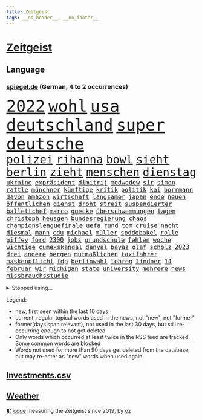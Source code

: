 ```yaml
---
title: Zeitgeist
tags: __no_header__, __no_footer__
---
```


# [Zeitgeist](https://oliz.io/zeitgeist/)

## Language

<h3><a href="https://www.spiegel.de" target="_blank">spiegel.de</a> (German, 4 to 2 occurrences)</h3>
<p style="font-family:monospace">
<span style="font-size:32pt"><a href="news_links.html#2022" class="current">2022</a></span>
<span style="font-size:32pt"><a href="news_links.html#wohl" class="current">wohl</a></span>
<span style="font-size:32pt"><a href="news_links.html#usa" class="current">usa</a></span>
<span style="font-size:32pt"><a href="news_links.html#deutschland" class="current">deutschland</a></span>
<span style="font-size:32pt"><a href="news_links.html#super" class="current">super</a></span>
<span style="font-size:32pt"><a href="news_links.html#deutsche" class="current">deutsche</a></span>
<br>
<span style="font-size:22pt"><a href="news_links.html#polizei" class="current">polizei</a></span>
<span style="font-size:22pt"><a href="news_links.html#rihanna" class="current">rihanna</a></span>
<span style="font-size:22pt"><a href="news_links.html#bowl" class="current">bowl</a></span>
<span style="font-size:22pt"><a href="news_links.html#sieht" class="current">sieht</a></span>
<span style="font-size:22pt"><a href="news_links.html#berlin" class="current">berlin</a></span>
<span style="font-size:22pt"><a href="news_links.html#zieht" class="current">zieht</a></span>
<span style="font-size:22pt"><a href="news_links.html#menschen" class="current">menschen</a></span>
<span style="font-size:22pt"><a href="news_links.html#dienstag" class="current">dienstag</a></span>
<br>
<span style="font-size:12pt"><a href="news_links.html#ukraine" class="current">ukraine</a></span>
<span style="font-size:12pt"><a href="news_links.html#expräsident" class="current">expräsident</a></span>
<span style="font-size:12pt"><a href="news_links.html#dimitrij" class="new">dimitrij</a></span>
<span style="font-size:12pt"><a href="news_links.html#medwedew" class="current">medwedew</a></span>
<span style="font-size:12pt"><a href="news_links.html#sir" class="current">sir</a></span>
<span style="font-size:12pt"><a href="news_links.html#simon" class="current">simon</a></span>
<span style="font-size:12pt"><a href="news_links.html#rattle" class="new">rattle</a></span>
<span style="font-size:12pt"><a href="news_links.html#münchner" class="current">münchner</a></span>
<span style="font-size:12pt"><a href="news_links.html#künftige" class="current">künftige</a></span>
<span style="font-size:12pt"><a href="news_links.html#kritik" class="current">kritik</a></span>
<span style="font-size:12pt"><a href="news_links.html#politik" class="current">politik</a></span>
<span style="font-size:12pt"><a href="news_links.html#kai" class="current">kai</a></span>
<span style="font-size:12pt"><a href="news_links.html#borrmann" class="new">borrmann</a></span>
<span style="font-size:12pt"><a href="news_links.html#davon" class="current">davon</a></span>
<span style="font-size:12pt"><a href="news_links.html#amazon" class="current">amazon</a></span>
<span style="font-size:12pt"><a href="news_links.html#wirtschaft" class="current">wirtschaft</a></span>
<span style="font-size:12pt"><a href="news_links.html#langsamer" class="current">langsamer</a></span>
<span style="font-size:12pt"><a href="news_links.html#japan" class="current">japan</a></span>
<span style="font-size:12pt"><a href="news_links.html#ende" class="current">ende</a></span>
<span style="font-size:12pt"><a href="news_links.html#neuen" class="current">neuen</a></span>
<span style="font-size:12pt"><a href="news_links.html#öffentlichen" class="current">öffentlichen</a></span>
<span style="font-size:12pt"><a href="news_links.html#dienst" class="current">dienst</a></span>
<span style="font-size:12pt"><a href="news_links.html#droht" class="current">droht</a></span>
<span style="font-size:12pt"><a href="news_links.html#streit" class="current">streit</a></span>
<span style="font-size:12pt"><a href="news_links.html#suspendierter" class="new">suspendierter</a></span>
<span style="font-size:12pt"><a href="news_links.html#ballettchef" class="new">ballettchef</a></span>
<span style="font-size:12pt"><a href="news_links.html#marco" class="current">marco</a></span>
<span style="font-size:12pt"><a href="news_links.html#goecke" class="new">goecke</a></span>
<span style="font-size:12pt"><a href="news_links.html#überschwemmungen" class="current">überschwemmungen</a></span>
<span style="font-size:12pt"><a href="news_links.html#tagen" class="current">tagen</a></span>
<span style="font-size:12pt"><a href="news_links.html#christoph" class="current">christoph</a></span>
<span style="font-size:12pt"><a href="news_links.html#heusgen" class="current">heusgen</a></span>
<span style="font-size:12pt"><a href="news_links.html#bundesregierung" class="current">bundesregierung</a></span>
<span style="font-size:12pt"><a href="news_links.html#chaos" class="current">chaos</a></span>
<span style="font-size:12pt"><a href="news_links.html#championsleaguefinale" class="new">championsleaguefinale</a></span>
<span style="font-size:12pt"><a href="news_links.html#uefa" class="current">uefa</a></span>
<span style="font-size:12pt"><a href="news_links.html#rund" class="current">rund</a></span>
<span style="font-size:12pt"><a href="news_links.html#tom" class="current">tom</a></span>
<span style="font-size:12pt"><a href="news_links.html#cruise" class="current">cruise</a></span>
<span style="font-size:12pt"><a href="news_links.html#nacht" class="current">nacht</a></span>
<span style="font-size:12pt"><a href="news_links.html#diesmal" class="current">diesmal</a></span>
<span style="font-size:12pt"><a href="news_links.html#mann" class="current">mann</a></span>
<span style="font-size:12pt"><a href="news_links.html#cdu" class="current">cdu</a></span>
<span style="font-size:12pt"><a href="news_links.html#michael" class="current">michael</a></span>
<span style="font-size:12pt"><a href="news_links.html#müller" class="current">müller</a></span>
<span style="font-size:12pt"><a href="news_links.html#spddebakel" class="new">spddebakel</a></span>
<span style="font-size:12pt"><a href="news_links.html#rolle" class="current">rolle</a></span>
<span style="font-size:12pt"><a href="news_links.html#giffey" class="current">giffey</a></span>
<span style="font-size:12pt"><a href="news_links.html#ford" class="current">ford</a></span>
<span style="font-size:12pt"><a href="news_links.html#2300" class="current">2300</a></span>
<span style="font-size:12pt"><a href="news_links.html#jobs" class="current">jobs</a></span>
<span style="font-size:12pt"><a href="news_links.html#grundschule" class="current">grundschule</a></span>
<span style="font-size:12pt"><a href="news_links.html#fehlen" class="current">fehlen</a></span>
<span style="font-size:12pt"><a href="news_links.html#woche" class="current">woche</a></span>
<span style="font-size:12pt"><a href="news_links.html#wichtige" class="current">wichtige</a></span>
<span style="font-size:12pt"><a href="news_links.html#cumexskandal" class="current">cumexskandal</a></span>
<span style="font-size:12pt"><a href="news_links.html#danyal" class="new">danyal</a></span>
<span style="font-size:12pt"><a href="news_links.html#bayaz" class="new">bayaz</a></span>
<span style="font-size:12pt"><a href="news_links.html#olaf" class="current">olaf</a></span>
<span style="font-size:12pt"><a href="news_links.html#scholz" class="current">scholz</a></span>
<span style="font-size:12pt"><a href="news_links.html#2023" class="current">2023</a></span>
<span style="font-size:12pt"><a href="news_links.html#drei" class="current">drei</a></span>
<span style="font-size:12pt"><a href="news_links.html#andere" class="current">andere</a></span>
<span style="font-size:12pt"><a href="news_links.html#bergen" class="current">bergen</a></span>
<span style="font-size:12pt"><a href="news_links.html#mutmaßlichen" class="current">mutmaßlichen</a></span>
<span style="font-size:12pt"><a href="news_links.html#taxifahrer" class="new">taxifahrer</a></span>
<span style="font-size:12pt"><a href="news_links.html#maskenpflicht" class="current">maskenpflicht</a></span>
<span style="font-size:12pt"><a href="news_links.html#fdp" class="current">fdp</a></span>
<span style="font-size:12pt"><a href="news_links.html#berlinwahl" class="current">berlinwahl</a></span>
<span style="font-size:12pt"><a href="news_links.html#lehren" class="current">lehren</a></span>
<span style="font-size:12pt"><a href="news_links.html#lindner" class="current">lindner</a></span>
<span style="font-size:12pt"><a href="news_links.html#14" class="current">14</a></span>
<span style="font-size:12pt"><a href="news_links.html#februar" class="current">februar</a></span>
<span style="font-size:12pt"><a href="news_links.html#wir" class="current">wir</a></span>
<span style="font-size:12pt"><a href="news_links.html#michigan" class="new">michigan</a></span>
<span style="font-size:12pt"><a href="news_links.html#state" class="current">state</a></span>
<span style="font-size:12pt"><a href="news_links.html#university" class="new">university</a></span>
<span style="font-size:12pt"><a href="news_links.html#mehrere" class="current">mehrere</a></span>
<span style="font-size:12pt"><a href="news_links.html#news" class="current">news</a></span>
<span style="font-size:12pt"><a href="news_links.html#missbrauchsstudie" class="new">missbrauchsstudie</a></span>
</p>
<details>
<summary>Stopped using...</summary>
<p class="former" style="font-size:12pt">
normal(846) rheinlandpfalz(845) verbraucherschützer(844) bernd(843) draußen(843) humanitäre(843) regel(843) stand(843) verrät(843) anne(842) esken(842) respekt(842) schwangerschaft(842) serien(842) verhängte(842) autofahrer(841) coronainfektion(841) coronaregeln(841) deswegen(841) entdeckten(841) florian(841) gerechtigkeit(841) investieren(841) privaten(841) rassistische(841) rechtsextremen(841) spdpolitikerin(841) walter(841) übergeben(841) ausländische(840) rainer(840) stets(840) strafen(840) sänger(840) tödlicher(840) weltweite(840) diskriminierung(839) erheblich(839) lukaschenko(839) richtige(839) schoss(839) versehentlich(839) äthiopien(839) bahnhof(838) beschimpft(838) beschließt(838) besonderen(838) geburtstag(838) kochinstitut(838) kontrollieren(838) pariser(838) parteitag(838) quarantäne(838) vergeben(838) williams(838) außer(837) begleitet(837) illegalen(837) internationaler(837) neuem(837) bestimmt(836) coronazahlen(836) konflikte(836) sichern(836) stürmer(836) usschauspielerin(836) verzichtet(836) videobotschaft(836) bekanntesten(835) beschließen(835) bittere(835) dementiert(835) geändert(835) hölle(835) position(835) restaurant(835) sicherte(835) warf(835) widerspruch(835) bmw(834) einreisen(834) gastgeber(834) klären(834) negativ(834) schweigen(834) voraus(834) weisen(834) csuchef(833) flüchtlingen(833) fußballer(833) roman(833) versuchte(833) abstimmen(832) berlins(832) dachte(832) nord(832) potsdam(832) reagierten(832) souverän(832) unterstützer(832) wies(832) durfte(831) gegenteil(831) glücklich(831) rechts(831) drastischen(830) kaputt(830) sports(830) vermeiden(830) beiträge(829) crash(829) entsetzen(829) juristisch(829) abschaffen(828) deal(828) bundestrainer(827) distanz(827) moskaus(827) stieg(827) via(827) erfunden(826) homeoffice(826) philipp(826) polnische(826) tokio(826) aufgenommen(825) deutsches(825) voraussetzungen(825) bundesgesundheitsminister(824) gesetze(824) steckte(823) feld(822) verzichten(822) signalisiert(821) dar(820) entwickeln(820) pfund(820) katholischen(819) mercedes(819) sendung(819) tiefen(818) unterschied(818) schockiert(817) präsenz(816) schneider(816) chats(815) führenden(815) frisch(814) schrecken(814) züge(813) erstochen(812) strengen(812) vorgegangen(812) museum(811) prognose(811) tisch(808) app(806) enorme(805) hype(804) thüringer(803) hinweis(801) intensivstation(800) tuchel(799) schützt(798) türen(798) beendete(796) lebensgefährlich(796) weitreichende(793) farbe(784) bösen(777) größe(777) wmtitel(776) berühmtesten(764) einfache(764) explodiert(759) stopp(759) variante(755) londons(751) uskapitol(749) langjährige(731) lehrerin(717) unwahrscheinlich(717) extremwetter(715) anfeindungen(714) kannte(705) kryptowährungen(700) josef(699) strecken(680) erschoss(668) belgische(661) joseph(648) umständen(641) japanischen(632) fossile(608) notenbank(607) vorsicht(598) staatschefs(578) terroranschlag(577) strikt(576) zwingen(569) schrumpft(566) ausgefallen(552) las(547) vegas(547) karrierecoach(546) dankte(540) 20000(537) höchstwert(534) gestern(533) binden(524) ali(522) anlage(522) zurückziehen(521) alternative(517) übertragen(517) schürt(515) anhängern(514) papiere(511) angestellten(507) atombombe(502) hawaii(502) preiserhöhungen(502) integration(495) basis(494) entstanden(489) betreten(486) erdgas(479) beeinflusst(477) direkte(475) verschlechtert(475) mehrfamilienhaus(472) gaspreise(463) stau(463) betrunken(462) saal(462) verwerfungen(461) 41(459) benutzt(459) shanghai(459) messenger(457) ampelparteien(454) magazin(454) obersten(453) verläuft(453) hals(449) radikaler(449) fotografin(443) vorbereitungen(443) bekannteste(442) fahndet(438) michel(432) pech(431) gewaltsamen(427) strompreise(426) stephen(422) zustande(422) explodieren(420) rekordsumme(418) schütze(417) waffenruhe(417) beliebten(414) vergabe(414) management(412) arbeitsminister(411) riskiert(411) erwiesen(410) kriegs(408) fdpminister(407) problematisch(399) getäuscht(394) spielplan(392) organisiert(391) pelé(384) bundesaußenministerin(378) desto(378) luhansk(378) waffenstillstand(378) einstellung(377) soldat(377) expremier(374) unterscheiden(368) krankheiten(366) report(365) unabhängiger(363) iraner(362) bestürzt(360) operation(360) trick(360) dresdner(359) einheiten(358) designer(354) horror(353) beckham(345) 17jährige(343) 98(342) herum(342) schuster(337) verspätungen(337) torwart(335) air(333) drohten(330) besetzte(326) sportart(325) verspätet(325) bevorstehende(324) unsicher(324) unmittelbar(322) vertreten(315) hochrangigen(312) landung(311) invasoren(309) unabhängig(304) ausschließlich(298) oligarch(298) völkermord(298) königsklasse(294) untergebracht(294) ball(293) ausstieg(292) pole(292) handys(288) updates(287) diplomat(286) segen(286) euroraum(280) großmutter(279) behoben(277) iaea(277) warteten(275) großoffensive(274) verstehe(274) umstände(273) qualifikation(271) schau(270) entschuldigte(269) exregierungschef(266) unterliegt(265) verspätung(262) prominenten(260) vogel(260) psychiatrie(259) rüsten(258) steuerhinterziehung(258) ehrt(256) zustände(255) beerdigung(254) gelobt(254) niedergeschlagen(254) lngterminal(253) ran(252) zunahme(252) elisabeth(250) ex(250) verdrängt(250) girl(249) spottet(249) tauscht(247) beatrix(246) homosexuelle(246) homosexuellen(246) anzeige(245) cannabis(245) hadert(244) unobericht(244) anerkennen(243) brennende(243) dividende(242) exmann(240) anwältin(239) royale(238) straßenverkehr(238) versinkt(238) bedrohte(237) galten(237) iris(237) spdgeneralsekretär(237) verbrennungsmotor(236) wettert(236) verdiente(235) kandidat(234) naturkatastrophen(234) panne(233) therapien(233) andrew(231) lng(230) führungskräfte(229) lenkt(228) edeka(227) senegal(227) millionenstrafe(225) tvinterview(224) hast(223) transportieren(223) camilla(221) drin(221) anlauf(220) persönlicher(220) vertraulichen(220) eurozone(218) alzheimer(216) fehlten(216) baum(215) spdchefin(215) beteuert(214) plakate(212) brasilianer(211) olympiasiegerin(211) stehende(211) begegnen(210) instrument(209) übergewinne(208) beurlaubt(206) verteilen(206) anruf(205) olympiasieger(205) vize(205) reparationen(204) billig(203) dramatische(203) festgenommene(203) säure(202) lieferengpässe(200) barrikaden(198) juristisches(198) weltraum(197) anschlags(196) eingeschlagen(196) klimaschützer(196) handgemenge(194) 17jähriger(192) agenda(192) strompreis(192) gelbe(191) verleihung(190) toilette(189) verurteilen(189) überragende(189) czaja(187) funktion(185) glänzte(185) spielberg(185) üppige(185) demonstrierenden(184) summer(182) usdemokraten(181) vertrauliche(181) beamtenbund(180) etlichen(180) gehirn(179) moderator(179) 82(177) wichtigster(177) farce(176) kilowattstunde(176) neukölln(176) virginia(176) britischem(174) umgehend(174) cdugeneralsekretär(173) pleiten(173) strikte(173) aufbau(172) hetze(172) protestbewegung(172) psychischen(172) quatsch(172) tücken(172) vereinbarten(172) delegation(171) medizin(171) mithäftling(171) terminal(170) 56jährige(168) kapazität(168) wütet(167) einsätzen(166) globes(166) mithalten(166) düsteren(165) heikle(165) zerstörungen(165) alfons(164) elefanten(164) 2022/23(163) indirekt(163) spitzen(163) klimabilanz(162) renditen(162) schuhbeck(162) angeordnete(161) treffern(161) atomkraftwerk(160) erkenntnissen(160) erlässt(160) europameisterschaft(160) gründete(160) lindsey(159) nachsehen(159) verschärfung(159) usrepräsentantenhauses(158) viking(158) films(157) energiesicherheit(156) abwehren(155) ernstfall(154) produzent(154) brentford(153) gehackt(152) nachspiel(152) rechter(151) reiten(151) unruhen(151) vizepräsident(151) zugspitze(151) stechen(150) kreise(149) boni(148) vergisst(148) gendern(147) gerichtlich(147) randale(147) rappers(146) milliardengewinne(145) satellitenbilder(144) bonus(143) ökologisch(143) strategen(142) veraltete(142) road(141) routinierter(141) krankenwagen(140) marschflugkörper(140) verhaltens(140) dient(139) energiepolitik(139) umgekehrt(139) verbrachte(139) rätseln(138) hurrikan(137) reinigung(136) rügt(136) landesarbeitsgericht(134) begrenzte(133) spendet(133) aufgehalten(132) digitalminister(132) volkswirte(132) hingerichtet(131) jahrhunderts(131) aufräumarbeiten(130) ernüchternd(129) gesetzten(129) grippe(127) gutem(127) krawalle(127) onlineshopping(127) potter(127) ausgenutzt(126) exoplaneten(126) sechsten(126) turnieren(126) inspiziert(125) modernes(125) 2050(124) sportlerin(124) arroganz(123) kollegin(123) militärexperte(123) mitbekommen(123) vereinbarung(123) zahnarzt(123) monatlich(122) schutzmacht(122) sechsjähriger(122) wahlgang(122) abbey(121) gerecht(120) zusage(120) barrymore(118) drew(118) verstaatlichung(118) abwahl(117) billigtarif(117) fabrik(117) weihnachten(116) liebte(115) steven(115) abwesenheit(114) erschließen(114) flüssigerdgas(114) kubikmeter(114) pr(114) spezialeinheit(114) enormen(113) treibhausgase(113) auszahlen(112) elbphilharmonie(112) globe(112) königshauses(112) masha(112) spiderman(112) tendenz(112) ulf(111) mobilmachung(110) aufgehen(109) erweist(109) festgehalten(109) konjunkturprognosen(108) militärexperten(108) monaco(108) geiger(107) unovollversammlung(107) desolate(106) gefährlichsten(106) gegenstände(106) ifo(106) anschluss(105) arbeiter(105) fdpfinanzminister(105) verachtung(105) einkauf(104) mitspielen(104) überfahren(104) möge(102) podolski(102) regierenden(102) überflutete(102) blau(101) mary(101) bolsonaros(100) metas(100) ablenkungsmanöver(99) bundeshaushalt(99) haustür(98) inácio(98) luiz(98) akteure(97) beruhigt(97) erfüllen(97) baupreise(96) geplantes(96) klassiker(96) schlachtfeld(96) winkt(96) finanzmärkte(95) nachkommen(95) straffrei(95) agent(93) autohersteller(93) cyberangriff(93) göttingen(93) hochwasser(93) operiert(93) sprühen(93) verflüssigtes(93) trage(92) vergibt(92) aufgehängt(91) minsk(91) verschaffen(91) africa(90) exbotschafter(90) jederzeit(90) sauerland(90) strafstoß(90) verbrecher(90) zentralratspräsident(90) beerdigt(89) bulgarische(89) gerechte(89) interviewt(89) laptops(89) requiem(89) erfuhren(88) jean(88) klischees(88) räumlichkeiten(88) solidarisiert(88) westküste(88) wünschte(88) antiterroreinsatz(87) billigt(87) familienalltag(87) formel1team(87) gwyneth(87) ipads(87) paltrow(87) pfefferspray(87) rücktrittsforderungen(87) sinnlos(87) verfünffacht(87) weltall(87) beantragen(86) carolina(86) erforschung(86) erleichterung(86) philosophie(86) scheuen(86) wechseljahren(86) auswanderer(85) bernstein(85) champagner(85) eingesetzten(85) geschmack(85) heinrich(85) intakt(85) kronzeuge(85) rasanten(85) autorinnen(84) coronafälle(84) ehrlichkeit(84) grippewelle(84) kremlgegner(84) urteile(84) y(84) blind(83) bundespolitiker(83) erfolgsrezept(83) p(83) simpson(83) 75jährigen(82) beleuchtung(82) cannabislegalisierung(82) dihk(82) oftmals(82) widmen(82) zeitgemäß(82) zugeständnisse(82) zäh(82) angeht(81) gebastelt(81) harrt(81) vielversprechend(81) absichern(80) kindesmissbrauchs(80) kredite(80) macs(80) misshandlung(80) optik(80) vodafone(80) weitergabe(80) rabbinerschule(79) uskonzern(79) verbrechens(79) volkes(79) armin(78) diversität(78) limit(78) spion(78) antreibt(77) ausgemacht(77) erforderliche(77) gestorbenen(77) husten(77) museums(77) schilderungen(77) beseitigen(76) gehaltskürzung(76) japanisches(76) kindergeburtstag(76) kolleginnen(76) zentralrats(76) loben(75) merken(75) stünden(75) testament(75) wohnungsnot(75) 1923(74) blüte(74) einschüchterung(74) frederik(74) gepriesen(74) gleise(74) petersplatz(74) tabu(74) verbannen(74) bedienen(73) düstere(73) erpressergruppe(73) faesers(73) krankenhausreform(73) meuterei(73) pistole(73) verunsichert(73) köstlich(72) menschenrechtsbeauftragte(72) redet(72) regenwald(72) anleitung(71) aufmarschiert(71) aufstellen(71) comedian(71) marderpanzer(71) tournee(71) trainierte(71) usfirma(71) vorzeichen(71) weltkriegs(71) wundermittel(71) kaserne(70) klimaschutzbewegung(70) unterkommen(70) usamerikanerin(70) aktienrente(69) buffett(69) enttarnt(69) fulham(69) glaubhaft(69) iranproteste(69) migrationshintergrund(69) traumatisiert(69) verschicken(69) warren(69) zurückzubekommen(69) aufenthalt(68) bowie(68) dienste(68) diplomatie(68) haar(68) privatjets(68) seenot(68) stimmten(68) straßenblockaden(68) böhmermann(67) einmischung(67) lockbit(67) rezessionssorgen(67) uralten(67) zugreifen(67) brandmann(66) deklarierte(66) foxconn(66) kürzeren(66) positionspapier(66) rich(66) staates(66) vielem(66) dividenden(65) eindringling(65) emily(65) formiert(65) ftx(65) kryptobörse(65) nachziehen(65) nötigen(65) rabatten(65) bengvir(64) desolaten(64) eberhard(64) itamar(64) milden(64) schulter(64) seattle(64) freitagmorgen(63) klimabewegung(63) neuerung(63) abzusichern(62) bankmanfried(62) dawid(62) hinterbliebene(62) kubacki(62) puppe(62) rsv(62) slogans(62) stimmzettel(62) xvi(62) auftritten(61) handynutzer(61) kleineren(61) lanz(61) milliardeninvestitionen(61) regimekritiker(61) abgründe(60) generalinspekteur(60) hirn(60) iwf(60) nevada(60) enthüllungen(59) erkrankten(59) essens(59) fenster(59) frische(59) gitarre(59) godfather(59) helikopteraffäre(59) kabinettsmitglied(59) mcdonald's(59) guangzhou(58) polarisierung(58) ratzinger(58) unberührt(58) apokalypse(57) ausdrücklich(57) hsvprofi(57) intimer(57) leichte(57) lydon(57) pünktlichkeit(57) sexpistolssänger(57) wechselte(57) zehntausenden(57) abgeschwächt(56) amtsgericht(56) elternabend(56) iggy(56) kanzlerkandidatur(56) schirm(56) spiegelfamiliennewsletter(56) 56(55) barbarei(55) beauftragen(55) giftet(55) misslungene(55) mitgliedern(55) steigern(55) steuerpolitik(55) testspiel(55) elektromobilität(54) integrität(54) penis(54) republikanischen(54) sturmgewehr(54) todesurteil(54) carla(53) garage(53) nflspiel(53) organisatoren(53) sprengfalle(53) telefónica(53) umstürzende(53) auflaufen(52) bierhoff(52) pandemieregeln(52) rückschritt(52) verruf(52) begleiterin(51) beispiellosen(51) durcheinander(51) greenpeace(51) kapitolsturm(51) sexualstraftäter(51) adler(50) duda(50) entschlüsselt(50) gegenentwurf(50) geldhaus(50) gespeichert(50) niño(50) betriebssystem(49) hintergründen(49) louis(49) verschlafen(49) windows(49) abfahrer(48) abgenommen(48) folgenden(48) frischer(48) russlandgeschäfte(48) totale(48) 750000(47) evakuierungen(47) flügel(47) mächtige(47) o2(47) überfüllte(47) personenschützer(46) schutzanzügen(46) 2009(45) ausgerückt(45) düsteres(45) eingewiesen(45) gasdeal(45) gelegenheit(45) korruptionsermittlungen(45) mitreißenden(45) stromerzeuger(45) wu(45) 32jährigen(44) aussprache(44) erfolgschancen(44) labor(44) notwendigen(44) orthodoxen(44) unnötig(44) begleitung(43) cook(43) erkennbar(43) fdpmann(43) foxconnwerk(43) interessenvertreter(43) mangelnder(43) metalband(43) neuland(43) regierungskritischer(43) chirurg(42) erstickt(42) mahnung(42) paartherapeuten(42) persönlichkeit(42) shampoo(42) stadtrat(42) stockt(42) bedauern(41) berufsaussichten(41) drastischer(41) fiktives(41) geschosse(41) liebeslied(41) monsterwelle(41) schengenraum(41) sicherheitsrisiko(41) techniker(41) wahren(41) hautkrebsvorsorge(40) schusswechsel(40) unterhalt(40) verbündete(40) weitesten(40) geerbt(39) hausaufgaben(39) streitkräften(39) ölpreisdeckel(39) bezug(38) einbürgerung(38) kehrseite(38) laschet(38) ansatz(37) festzunehmen(37) göttlichen(37) handelspartner(37) jill(37) lichtblick(37) reihenfolge(37) rekordhoch(37) unangemessen(37) wirtschaftsgeschichte(37) wonder(37) alarmsignal(36) anwendung(36) befördern(36) einbestellt(36) großkonzerne(36) lebenszeit(36) lubmin(36) permanente(36) verstärkung(36) alltägliche(35) biathletinnen(35) biontech(35) boy(35) chefredakteur(35) homophober(35) innsbruck(35) mehrheitlich(35) unbegründet(35) unternehmenschef(35) venus(35) biathlonweltcup(34) fabuliert(34) fahrenden(34) favoritencheck(34) luxusmarke(34) skisaison(34) spender(34) trainerstab(34) abrechnungen(33) grand(33) lahmlegen(33) peinlich(33) pfarrer(33) rind(33) zäsur(33) frühjahrsoffensive(32) grassiert(32) lebensversicherungen(32) sparte(32) todesurteile(32) vorletzten(32) besonderer(31) centers(31) cloppenburg(31) gläubige(31) senatorin(31) tschüs(31) umgeben(31) eingestehen(30) elementary(30) ftxgründer(30) umbauen(30) verspätete(30) ölfeld(30) 32jährige(29) afdfraktion(29) anwesenheit(29) fremden(29) importe(29) nhl(29) partnerschaften(29) price(29) schärferes(29) vakzine(29) afdpolitikerin(28) klimafreundlichen(28) merkwürdige(28) puma(28) storch(28) übersterblichkeit(28) brustkrebs(27) explodierte(27) kinderkriegen(27) regisseurs(27) selbstständige(27) unnötigen(27) ducks(26) gefälschten(26) juwelen(26) unterm(26) waffenhilfe(26) argentinischen(25) attentäter(25) banshees(25) belästigungsvorwürfe(25) entspannen(25) frührentner(25) inisherin(25) bellenhaus(24) burgtheater(24) doppelten(24) träger(24) autoritäre(23) erfährt(23) eroberung(23) erstatten(23) etablieren(23) käse(23) nachteil(23) patchworkfamilien(23) revision(23) verdreifacht(23) vierschanzentournee(23) boom(22) bäumen(22) granate(22) kreativer(22) schwarzarbeit(22) vorstand(22) giert(21) kranken(21) mythos(21) waffenrechts(21) fabrikate(20) hinziehen(20) kreist(20) medienschelte(20) missbrauchsvorwürfen(20) reederei(20) untersagen(20) wiederholungstäter(20) wucht(20) center(19) gläubigen(19) rekordjahr(19) stellvertretender(19) unschuld(19) volkswagenkonzern(19) fargo(18) geschlechtsneutrale(18) klimaschützern(18) pontifex(18) unpünktlich(18) wells(18) datenschutzverstößen(17) fassen(17) stunt(17) wintersturm(17) ayatollah(16) einträge(16) gültig(16) heilige(16) instabiler(16) klimaterroristen(16) unwort(16) verlangsamt(16) wahnsinn(16) weihnachtsfest(16) widerlich(16) zoll(16) flüchtig(15) halbherzige(15) offensiven(15) bundesfinanzministerium(14) gebürtige(14) interviewte(14) legalen(14) protagonisten(14) rituale(14) schwulen(14) vatikanstadt(14) familiengeheimnis(13) foodwatch(13) neujahrsbotschaft(13) oberhaupt(13) psychologen(13) schnees(13) urlaubsziele(13) vornamen(13) ansätze(12) anzusprechen(12) bundesverteidigungsministerin(12) kirchen(12) minderjährigen(12) peinliche(12) springen(12) straßenbahn(12) unglücklichen(12) 2038(11) autobauers(11) bolsonaroanhänger(11) lieferanten(11) notfallsanitäter(11) quarantänepflicht(11)
</p>
</details>
<p>Legend:
<ul>
<li><span class="new">new</span>, first seen within the last 10 days</li>
<li><span class="current">current</span>, regular topical words used in the news, not "new", not "former"</li>
<li><span class="former">former(days span relevant)</span>, not used in the last 30 days, but still re-occurring enough to not get deleted</li>
<li>Only words which occurred at least twice in the RSS feed are tracked. <a href="language/filters.py">Some common words are blocked</a></li>
<li>Words not used for more than 90 days get deleted from the database, but may re-enter as "new" words when used again</li>
</ul>
</p>

## [Investments](investments.html)[.csv](investments.csv)

## [Weather](weather.html)

<footer>
<a href="javascript:toggleTheme()" class="nav">🌓</a>
<a href="https://github.com/ooz/zeitgeist">code</a> measuring the Zeitgeist since 2019, by <a href="https://oliz.io">oz</a>
</footer>
